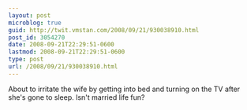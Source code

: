 ```yaml
---
layout: post
microblog: true
guid: http://twit.vmstan.com/2008/09/21/930038910.html
post_id: 3054270
date: 2008-09-21T22:29:51-0600
lastmod: 2008-09-21T22:29:51-0600
type: post
url: /2008/09/21/930038910.html
---
```

About to irritate the wife by getting into bed and turning on the TV after she's gone to sleep. Isn't married life fun?
